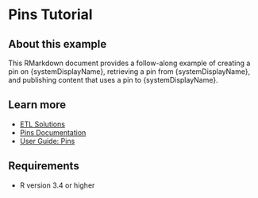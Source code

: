 # Pins Tutorial

## About this example

This RMarkdown document provides a follow-along example of creating a pin on {systemDisplayName}, retrieving a pin from {systemDisplayName}, and publishing content that uses a pin to {systemDisplayName}.


## Learn more

* [ETL Solutions](https://solutions.rstudio.com/examples/apps/output-file-etl/)
* [Pins Documentation](https://rstudio.github.io/pins/)
* [User Guide: Pins](https://docs.rstudio.com/connect/user/pins/)

## Requirements

* R version 3.4 or higher

<!-- NOTE: this file is generated -->

